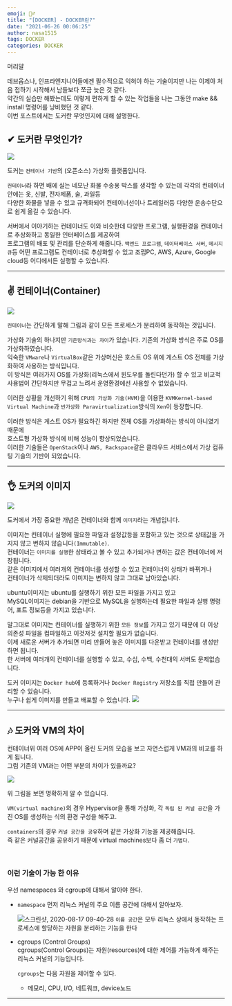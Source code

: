 ```yaml
---
emoji: 🤦‍♂️
title: "[DOCKER] - DOCKER란?"
date: "2021-06-26 00:06:25"
author: nasa1515
tags: DOCKER
categories: DOCKER
---
```


머리말  

 데브옵스나, 인프라엔지니어들에겐 필수적으로 익혀야 하는 기술이지만 나는 이제야 처음 접하기 시작해서 남들보다 쪼금 늦은 것 같다.  
 약간의 실습만 해봤는데도 이렇게 편하게 할 수 있는 작업들을 나는 그동안 make && install 명령어를 낭비했던 것 같다.  
 이번 포스트에서는 도커란 무엇인지에 대해 설명한다.  


## ✔ 도커란 무엇인가?

![](https://t1.daumcdn.net/cfile/tistory/9975EB375B055B7519)

도커는 ``컨테이너 기반``의 (오픈소스) 가상화 플랫폼입니다.

``컨테이너``라 하면 배에 실는 네모난 화물 수송용 박스를 생각할 수 있는데 각각의 컨테이너 안에는 옷, 신발, 전자제품, 술, 과일등  
다양한 화물을 넣을 수 있고 규격화되어 컨테이너선이나 트레일러등 다양한 운송수단으로 쉽게 옮길 수 있습니다.

서버에서 이야기하는 컨테이너도 이와 비슷한데 다양한 프로그램, 실행환경을 컨테이너로 추상화하고 동일한 인터페이스를 제공하여  
프로그램의 배포 및 관리를 단순하게 해줍니다. ``백엔드 프로그램``, ``데이터베이스 서버``, ``메시지 큐``등 어떤 프로그램도 컨테이너로 추상화할 수 있고 조립PC, AWS, Azure, Google cloud등 어디에서든 실행할 수 있습니다.

---

## ✌ 컨테이너(Container)

![](https://t1.daumcdn.net/cfile/tistory/99DEAB4D5B652E051B)  

``컨테이너``는 간단하게 말해 그림과 같이 모든 프로세스가 분리하여 동작하는 것입니다.

가상화 기술의 하나지만 ``기존방식과는 차이``가 있습니다. 기존의 가상화 방식은 주로 OS를 가상화하였습니다.  
익숙한 ``VMware``나 ``VirtualBox``같은 가상머신은 호스트 OS 위에 게스트 OS 전체를 가상화하여 사용하는 방식입니다.  
이 방식은 여러가지 OS를 가상화(리눅스에서 윈도우를 돌린다던가) 할 수 있고 비교적 사용법이 간단하지만 무겁고 느려서 운영환경에선 사용할 수 없었습니다.

이러한 상황을 개선하기 위해 ``CPU의 가상화 기술(HVM)``을 이용한  ``KVMKernel-based Virtual Machine``과 ``반가상화 Paravirtualization``방식의 ``Xen``이 등장합니다.  
    
이러한 방식은 게스트 OS가 필요하긴 하지만 전체 OS를 가상화하는 방식이 아니였기 때문에  
호스트형 가상화 방식에 비해 성능이 향상되었습니다.  
이러한 기술들은 ``OpenStack``이나 ``AWS, Rackspace``같은 클라우드 서비스에서 가상 컴퓨팅 기술의 기반이 되었습니다.


---

## 👌 도커의 이미지

![](https://subicura.com/assets/article_images/2017-01-19-docker-guide-for-beginners-1/docker-image.png)  

도커에서 가장 중요한 개념은 컨테이너와 함께 ``이미지``라는 개념입니다.

이미지는 컨테이너 실행에 필요한 파일과 설정값등을 포함하고 있는 것으로 상태값을 가지지 않고 변하지 않습니다``(Immutable)``.  
컨테이너는 ``이미지를 실행``한 상태라고 볼 수 있고 추가되거나 변하는 값은 컨테이너에 저장됩니다.  
같은 이미지에서 여러개의 컨테이너를 생성할 수 있고 컨테이너의 상태가 바뀌거나  
 컨테이너가 삭제되더라도 이미지는 변하지 않고 그대로 남아있습니다.

ubuntu이미지는 ubuntu를 실행하기 위한 모든 파일을 가지고 있고  
MySQL이미지는 debian을 기반으로 MySQL을 실행하는데 필요한 파일과 실행 명령어, 포트 정보등을 가지고 있습니다.  

말그대로 이미지는 컨테이너를 실행하기 위한 ``모든 정보``를 가지고 있기 때문에 더 이상 의존성 파일을 컴파일하고 이것저것 설치할 필요가 없습니다.  
이제 새로운 서버가 추가되면 미리 만들어 놓은 이미지를 다운받고 컨테이너를 생성만 하면 됩니다.  
한 서버에 여러개의 컨테이너를 실행할 수 있고, 수십, 수백, 수천대의 서버도 문제없습니다.


도커 이미지는 ``Docker hub``에 등록하거나 ``Docker Registry`` 저장소를 직접 만들어 관리할 수 있습니다.  
누구나 쉽게 이미지를 만들고 배포할 수 있습니다.
![](https://subicura.com/assets/article_images/2017-01-19-docker-guide-for-beginners-1/docker-store.png)

-----


## 🎶 도커와 VM의 차이

컨테이너위 여러 OS에 APP이 올린 도커의 모습을 보고 자연스럽게 VM과의 비교를 하게 됩니다.  
그럼 기존의 VM과는 어떤 부분의 차이가 있을까요?

![](https://t1.daumcdn.net/cfile/tistory/9907324D5B652E040D)

위 그림을 보면 명확하게 알 수 있습니다. 

``VM(virtual machine)``의 경우 Hypervisor을 통해 가상화, 각 ``독립 된 커널 공간``을 가진 OS를 생성하는 식의 환경 구성을 해주고.

``containers``의 경우 ``커널 공간을 공유``하며 같은 가상화 기능을 제공해줍니다.  
즉 같은 커널공간을 공유하기 때문에 virtual machines보다 좀 더 ``가볍다``. 

<br/>

### 이런 기술이 가능 한 이유

우선 namespaces 와 cgroup에 대해서 알아야 한다. 

* ``namespace`` 
먼저 리눅스 커널의 주요 이름 공간에 대해서 알아보자.  

    ![스크린샷, 2020-08-17 09-40-28](https://user-images.githubusercontent.com/69498804/90347852-bde24080-e06d-11ea-92c0-1a1bddf0572b.png)
``이름 공간``은 모두 리눅스 상에서 동작하는 프로세스에 할당하는 자원을 분리하는 기능을 한다


* cgroups (Control Groups)  
    cgroups(Control Groups)는 자원(resources)에 대한 제어를 가능하게 해주는 리눅스 커널의 기능입니다.
    
    ``cgroups``는 다음 자원을 제어할 수 있다.
    * 메모리, CPU, I/O, 네트워크, device노드

---

```toc
```